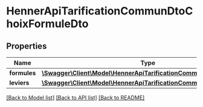 # HennerApiTarificationCommunDtoChoixFormuleDto

## Properties
Name | Type | Description | Notes
------------ | ------------- | ------------- | -------------
**formules** | [**\Swagger\Client\Model\HennerApiTarificationCommunDtoFormuleDto[]**](HennerApiTarificationCommunDtoFormuleDto.md) |  | [optional] 
**leviers** | [**\Swagger\Client\Model\HennerApiTarificationCommunDtoLevierDto[]**](HennerApiTarificationCommunDtoLevierDto.md) |  | [optional] 

[[Back to Model list]](../README.md#documentation-for-models) [[Back to API list]](../README.md#documentation-for-api-endpoints) [[Back to README]](../README.md)


